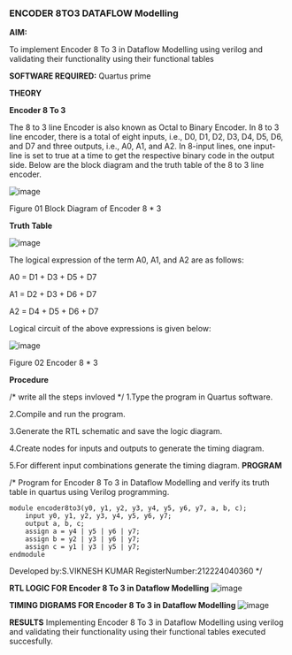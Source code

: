 ### ENCODER 8TO3 DATAFLOW Modelling

**AIM:**

To implement  Encoder 8 To 3 in Dataflow Modelling using verilog and validating their functionality using their functional tables

**SOFTWARE REQUIRED:** Quartus prime

**THEORY**

**Encoder 8 To 3**

The 8 to 3 line Encoder is also known as Octal to Binary Encoder. In 8 to 3 line encoder, there is a total of eight inputs, i.e., D0, D1, D2, D3, D4, D5, D6, and D7 and three outputs, i.e., A0, A1, and A2. In 8-input lines, one input-line is set to true at a time to get the respective binary code in the output side. Below are the block diagram and the truth table of the 8 to 3 line encoder.

![image](https://github.com/naavaneetha/ENCODER8TO3DATAFLOW/assets/154305477/0bc242c1-eb9e-4c47-afe5-30428470efc3)

Figure 01  Block Diagram of Encoder 8 * 3

**Truth Table**

![image](https://github.com/naavaneetha/ENCODER8TO3DATAFLOW/assets/154305477/35496b14-ae6e-4cd1-9abd-d6736b576575)

The logical expression of the term A0, A1, and A2 are as follows:

A0 = D1 + D3 + D5 + D7

A1 = D2 + D3 + D6 + D7

A2 = D4 + D5 + D6 + D7

Logical circuit of the above expressions is given below:

![image](https://github.com/naavaneetha/ENCODER8TO3DATAFLOW/assets/154305477/95acaee6-c873-4c75-89eb-ef09fb158053)

Figure 02  Encoder 8 * 3

**Procedure**

/* write all the steps invloved */
1.Type the program in Quartus software.

2.Compile and run the program.

3.Generate the RTL schematic and save the logic diagram.

4.Create nodes for inputs and outputs to generate the timing diagram.

5.For different input combinations generate the timing diagram.
**PROGRAM**

/* Program for Encoder 8 To 3 in Dataflow Modelling and verify its truth table in quartus using Verilog programming. 
```
module encoder8to3(y0, y1, y2, y3, y4, y5, y6, y7, a, b, c);
    input y0, y1, y2, y3, y4, y5, y6, y7;
    output a, b, c;
    assign a = y4 | y5 | y6 | y7;
    assign b = y2 | y3 | y6 | y7;
    assign c = y1 | y3 | y5 | y7;
endmodule
```
Developed by:S.VIKNESH KUMAR RegisterNumber:212224040360
*/

**RTL LOGIC FOR Encoder 8 To 3 in Dataflow Modelling**
![image](https://github.com/user-attachments/assets/469369d4-3b40-4452-bdfc-eb32bab076cf)

**TIMING DIGRAMS FOR Encoder 8 To 3 in Dataflow Modelling**
![image](https://github.com/user-attachments/assets/cfc0bbae-2e7d-4e25-8011-c8f1bd4e79bc)

**RESULTS**
Implementing Encoder 8 To 3 in Dataflow Modelling using verilog and validating their functionality using their functional tables executed succesfully.



